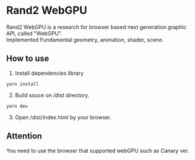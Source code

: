 # Rand2 WebGPU
Rand2 WebGPU is a research for browser based next generation graphic API, called "WebGPU".<br>
Implemented Fundamental geometry, animation, shader, scene.

## How to use
1. Install dependencies library
```
yarn install
```

2. Build souce on /dist directory.
```
yarn dev
```

3. Open /dist/index.html by your browser.

## Attention
You need to use the browser that supported webGPU such as Canary ver.

